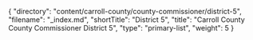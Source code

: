 {
  "directory": "content/carroll-county/county-commissioner/district-5",
  "filename": "_index.md",
  "shortTitle": "District 5",
  "title": "Carroll County County Commissioner District 5",
  "type": "primary-list",
  "weight": 5
}
